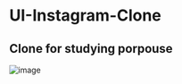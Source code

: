 # UI-Instagram-Clone

## Clone for studying porpouse

![image](https://user-images.githubusercontent.com/90223577/143454002-6cb7079b-fb22-493d-80ad-ab1e4ef3057d.png)
